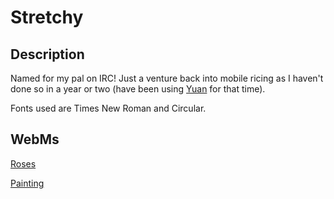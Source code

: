 # Stretchy

## Description
Named for my pal on IRC! Just a venture back into mobile ricing as I haven't done so in a year or two (have been using [Yuan](https://github.com/676339784/kustom/tree/master/Yuan) for that time).

Fonts used are Times New Roman and Circular.

## WebMs

[Roses](https://raw.githubusercontent.com/676339784/676339784.github.io/master/KLWP/Stretchy/roses.webm)

[Painting](https://raw.githubusercontent.com/676339784/676339784.github.io/master/KLWP/Stretchy/painting.webm)
